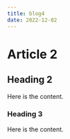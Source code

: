 ```yaml
---
title: blog4
date: 2022-12-02
---
```


# Article 2

## Heading 2

Here is the content.

### Heading 3

Here is the content.
